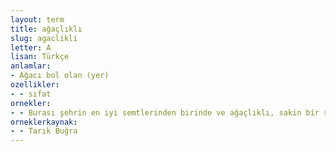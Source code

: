 ```yaml
---
layout: term
title: ağaçlıklı
slug: agaclikli
letter: A
lisan: Türkçe
anlamlar:
- Ağacı bol olan (yer)
ozellikler:
- - sıfat
ornekler:
- - Burası şehrin en iyi semtlerinden birinde ve ağaçlıklı, sakin bir sokakta idi.
orneklerkaynak:
- - Tarık Buğra
---
```

